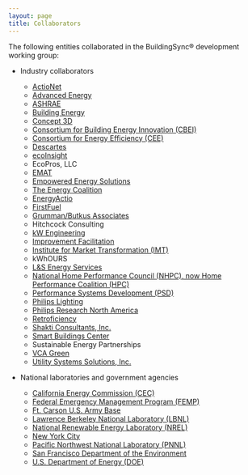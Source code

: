 ```yaml
---
layout: page
title: Collaborators
---
```


The following entities collaborated in the BuildingSync® development working group:

- Industry collaborators
    - [ActioNet](www.actionet.com)
    - [Advanced Energy](http://www.advancedenergy.org/)
    - [ASHRAE](www.ashrae.org)
    - [Building Energy](http://www.buildingenergy.com/)
    - [Concept 3D](http://www.concept3d.com/)
    - [Consortium for Building Energy Innovation (CBEI)](http://cbei.psu.edu/)
    - [Consortium for Energy Efficiency (CEE)](https://www.cee1.org/)
    - [Descartes](http://www.descartesaudit.com/)
    - [ecoInsight](http://www.ecoinsight.com/)
    - EcoPros, LLC
    - [EMAT](www.ematprogram.com)
    - [Empowered Energy Solutions](http://www.empoweredenergysolutions.com/)
    - [The Energy Coalition](http://energycoalition.org/)
    - [EnergyActio](www.energyactio.com)
    - [FirstFuel](http://www.firstfuel.com/)
    - [Grumman/Butkus Associates](http://grummanbutkus.com/)
    - Hitchcock Consulting
    - [kW Engineering](https://www.kw-engineering.com/)
    - [Improvement Facilitation](http://www.ifacilitation.com/)
    - [Institute for Market Transformation (IMT)](www.imt.org)
    - kWhOURS
    - [L&S Energy Services](http://ls-energy.com/)
    - [National Home Performance Council (NHPC), now Home Performance Coalition (HPC)](http://www.homeperformance.org/)
    - [Performance Systems Development (PSD)](http://psdconsulting.com/)
    - [Philips Lighting](http://www.usa.lighting.philips.com/home)
    - [Philips Research North America](www.research.philips.com)
    - [Retroficiency](http://www.retroficiency.com/)
    - [Shakti Consultants, Inc.](http://www.shakti-inc.com/)
    - [Smart Buildings Center](http://www.smartbuildingscenter.org/)
    - Sustainable Energy Partnerships
    - [VCA Green](http://www.vca-green.com/)
    - [Utility Systems Solutions, Inc.](http://www.us2inc.com/)

- National laboratories and government agencies
    - [California Energy Commission (CEC)](http://www.energy.ca.gov/)
    - [Federal Emergency Management Program (FEMP)](http://energy.gov/eere/femp/federal-energy-management-program)
    - [Ft. Carson U.S. Army Base](http://www.carson.army.mil/)
    - [Lawrence Berkeley National Laboratory (LBNL)](http://www.lbl.gov/)
    - [National Renewable Energy Laboratory (NREL)](http://www.nrel.gov/)
    - [New York City](http://www1.nyc.gov/)
    - [Pacific Northwest National Laboratory (PNNL)](http://www.pnnl.gov/)
    - [San Francisco Department of the Environment](http://sfenvironment.org/)
    - [U.S. Department of Energy (DOE)](www.energy.gov)

